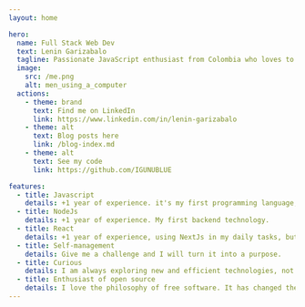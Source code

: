 ```yaml
---
layout: home

hero:
  name: Full Stack Web Dev
  text: Lenin Garizabalo
  tagline: Passionate JavaScript enthusiast from Colombia who loves to create and deliver high-quality products
  image: 
    src: /me.png
    alt: men_using_a_computer
  actions:
    - theme: brand
      text: Find me on LinkedIn
      link: https://www.linkedin.com/in/lenin-garizabalo
    - theme: alt 
      text: Blog posts here
      link: /blog-index.md
    - theme: alt 
      text: See my code
      link: https://github.com/IGUNUBLUE

features:
  - title: Javascript
    details: +1 year of experience. it's my first programming language, before I used to PHP.
  - title: NodeJs
    details: +1 year of experience. My first backend technology.
  - title: React
    details: +1 year of experience, using NextJs in my daily tasks, but I also love Vue and Rust.
  - title: Self-management
    details: Give me a challenge and I will turn it into a purpose.
  - title: Curious
    details: I am always exploring new and efficient technologies, not just programming languages.
  - title: Enthusiast of open source
    details: I love the philosophy of free software. It has changed the way software is created.
---
```

